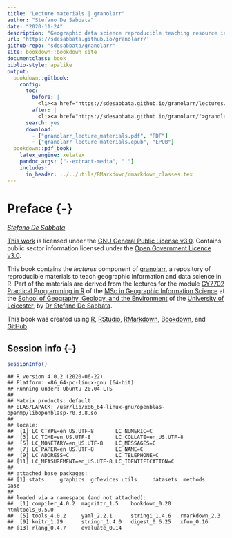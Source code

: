 ```yaml
---
title: "Lecture materials | granolarr"
author: "Stefano De Sabbata"
date: "2020-11-24"
description: "Geographic data science reproducible teaching resource in R, Lecture materials"
url: 'https://sdesabbata.github.io/granolarr/'
github-repo: "sdesabbata/granolarr"
site: bookdown::bookdown_site
documentclass: book
biblio-style: apalike
output:
  bookdown::gitbook:
    config:
      toc:
        before: |
          <li><a href="https://sdesabbata.github.io/granolarr/lectures/bookdown/">Lectures | granolarr</a></li>
        after: |
          <li><a href="https://sdesabbata.github.io/granolarr/">granolarr</a></li>
      search: yes
      download:
        - ["granolarr_lecture_materials.pdf", "PDF"]
        - ["granolarr_lecture_materials.epub", "EPUB"]
  bookdown::pdf_book:
    latex_engine: xelatex
    pandoc_args: ["--extract-media", "."]
    includes:
      in_header: ../../utils/RMarkdown/rmarkdown_classes.tex
---
```


# Preface {-}

*[Stefano De Sabbata](https://stefanodesabbata.com)*

[This work](https://github.com/sdesabbata/GY7702) is licensed under the [GNU General Public License v3.0](https://www.gnu.org/licenses/gpl-3.0.html). Contains public sector information licensed under the [Open Government Licence v3.0](http://www.nationalarchives.gov.uk/doc/open-government-licence).

This book contains the *lectures* component of [granolarr](https://github.com/sdesabbata/granolarr), a repository of reproducible materials to teach geographic information and data science in R. Part of the materials are derived from the lectures for the module [GY7702 Practical Programming in R](https://sdesabbata.github.io/GY7702/) of the [MSc in Geographic Information Science](https://le.ac.uk/courses/geographical-information-science-msc/2019) at the [School of Geography, Geology, and the Environment](https://le.ac.uk/gge) of the [University of Leicester](https://le.ac.uk/), by [Dr Stefano De Sabbata](https://stefanodesabbata.com/).

This book was created using [R](https://www.r-project.org/), [RStudio](https://www.rstudio.com/), [RMarkdown](https://rmarkdown.rstudio.com/), [Bookdown](https://bookdown.org/), and [GitHub](https://github.com/sdesabbata).



## Session info {-}

```r
sessionInfo()
```

```
## R version 4.0.2 (2020-06-22)
## Platform: x86_64-pc-linux-gnu (64-bit)
## Running under: Ubuntu 20.04 LTS
## 
## Matrix products: default
## BLAS/LAPACK: /usr/lib/x86_64-linux-gnu/openblas-openmp/libopenblasp-r0.3.8.so
## 
## locale:
##  [1] LC_CTYPE=en_US.UTF-8       LC_NUMERIC=C              
##  [3] LC_TIME=en_US.UTF-8        LC_COLLATE=en_US.UTF-8    
##  [5] LC_MONETARY=en_US.UTF-8    LC_MESSAGES=C             
##  [7] LC_PAPER=en_US.UTF-8       LC_NAME=C                 
##  [9] LC_ADDRESS=C               LC_TELEPHONE=C            
## [11] LC_MEASUREMENT=en_US.UTF-8 LC_IDENTIFICATION=C       
## 
## attached base packages:
## [1] stats     graphics  grDevices utils     datasets  methods   base     
## 
## loaded via a namespace (and not attached):
##  [1] compiler_4.0.2  magrittr_1.5    bookdown_0.20   htmltools_0.5.0
##  [5] tools_4.0.2     yaml_2.2.1      stringi_1.4.6   rmarkdown_2.3  
##  [9] knitr_1.29      stringr_1.4.0   digest_0.6.25   xfun_0.16      
## [13] rlang_0.4.7     evaluate_0.14
```

